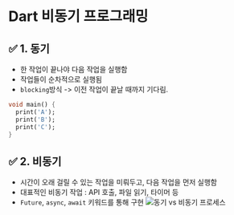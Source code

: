# Dart 비동기 프로그래밍

## ✅ 1. 동기
- 한 작업이 끝나야 다음 작업을 실행함
- 작업들이 순차적으로 실행됨
- `blocking`방식 -> 이전 작업이 끝날 때까지 기다림.
```dart
void main() {
  print('A');
  print('B');
  print('C');
}
```

## ✅ 2. 비동기
- 시간이 오래 걸릴 수 있는 작업을 미뤄두고, 다음 작업을 먼저 실행함
- 대표적인 비동기 작업 : API 호출, 파일 읽기, 타이머 등
- `Future`, `async`, `await` 키워드를 통해 구현
![동기 vs 비동기 프로세스](./동기%20vs$20비동기.png)
